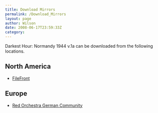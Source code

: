 ```yaml
---
title: Download Mirrors
permalink: /Download_Mirrors
layout: page
author: Wilson
date: 2008-06-17T23:59:33Z
category: 
---
```

Darkest Hour: Normandy 1944 v.1a can be downloaded from the following
locations.

## North America

  - [FileFront](http://files.filefront.com/DarkestHourBeta1a+Fullexe/;10671561;/fileinfo.html)

## Europe

  - [Red Orchestra German
    Community](http://redorchestra.panzerdivision-frundsberg.de/dload.php?action=file&file_id=678)

